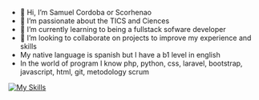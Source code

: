 - 👋 Hi, I’m  Samuel Cordoba or Scorhenao
- 👀 I’m passionate about the TICS and Ciences
- 🌱 I’m currently learning to being a fullstack sofware developer
- 💞️ I’m looking to collaborate on projects to improve my experience and skills
- My native language is spanish but I have a b1 level in english
- In the world of program I know php, python, css, laravel, bootstrap, javascript, html, git, metodology scrum

[![My Skills](https://skillicons.dev/icons?i=js,html,css,wasm)](https://skillicons.dev)
